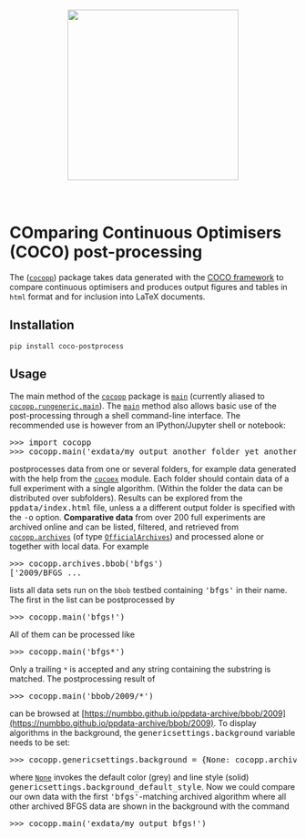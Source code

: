 <h1 align="center">
<img src="https://raw.githubusercontent.com/numbbo/coco/0ea5f5784c5fa0543261d9c104b490d2d95566f9/logo/coco-pp-300.webp" width="300">          
</h1>
<br>

# COmparing Continuous Optimisers (COCO) post-processing

The ([`cocopp`](https://numbbo.github.io/gforge/apidocs-cocopp/cocopp.html)) package takes data generated with the [COCO framework](https://github.com/numbbo/coco) to compare continuous optimisers and produces output figures and tables in `html` format and for inclusion into LaTeX documents.

## Installation

    pip install coco-postprocess

## Usage

The main method of the [`cocopp`](https://numbbo.github.io/gforge/apidocs-cocopp/cocopp.html) package is [`main`](https://numbbo.github.io/gforge/apidocs-cocopp/cocopp.rungeneric.html#main) (currently aliased to [`cocopp.rungeneric.main`](https://numbbo.github.io/gforge/apidocs-cocopp/cocopp.rungeneric.html#main)). The [`main`](https://numbbo.github.io/gforge/apidocs-cocopp/cocopp.rungeneric.html#main) method also allows basic use of the post-processing through a shell command-line interface. The recommended use is however from an IPython/Jupyter shell or notebook:

<pre class="py-doctest"><span class="py-prompt">>>></span> <span class="py-keyword">import</span> cocopp
<span class="py-prompt">>>></span> cocopp.main(<span class="py-string">'exdata/my_output another_folder yet_another_or_not'</span>)  <span class="py-comment"></span></pre>

postprocesses data from one or several folders, for example data generated with the help from the [`cocoex`](https://numbbo.github.io/gforge/apidocs-cocoex) module. Each folder should contain data of a full experiment with a single algorithm. (Within the folder the data can be distributed over subfolders). Results can be explored from the <tt class="rst-docutils literal">ppdata/index.html</tt> file, unless a a different output folder is specified with the <tt class="rst-docutils literal"><span class="pre">-o</span></tt> option. **Comparative data** from over 200 full experiments are archived online and can be listed, filtered, and retrieved from [`cocopp.archives`](https://numbbo.github.io/gforge/apidocs-cocopp/cocopp.archives.html) (of type [`OfficialArchives`](https://numbbo.github.io/gforge/apidocs-cocopp/cocopp.archiving.OfficialArchives.html)) and processed alone or together with local data. For example

<pre class="py-doctest"><span class="py-prompt">>>></span> cocopp.archives.bbob(<span class="py-string">'bfgs'</span>)  <span class="py-comment"></span>
<span class="py-output">['2009/BFGS_...</span></pre>

lists all data sets run on the `bbob` testbed containing <tt class="rst-docutils literal">'bfgs'</tt> in their name. The first in the list can be postprocessed by

<pre class="py-doctest"><span class="py-prompt">>>></span> cocopp.main(<span class="py-string">'bfgs!'</span>)  <span class="py-comment"></span></pre>

All of them can be processed like

<pre class="py-doctest"><span class="py-prompt">>>></span> cocopp.main(<span class="py-string">'bfgs*'</span>)  <span class="py-comment"></span></pre>

Only a trailing `*` is accepted and any string containing the substring is matched. The postprocessing result of

<pre class="py-doctest"><span class="py-prompt">>>></span> cocopp.main(<span class="py-string">'bbob/2009/*'</span>)  <span class="py-comment"></span></pre>

can be browsed at [https://numbbo.github.io/ppdata-archive/bbob/2009](https://numbbo.github.io/ppdata-archive/bbob/2009). To display algorithms in the background, the <tt class="rst-docutils literal">genericsettings.background</tt> variable needs to be set:

<pre class="py-doctest"><span class="py-prompt">>>></span> cocopp.genericsettings.background = {<span class="py-builtin">None</span>: cocopp.archives.bbob.get_all(<span class="py-string">'bfgs'</span>)}  <span class="py-comment"></span></pre>

where [`None`](http://docs.python.org/library/constants.html#None) invokes the default color (grey) and line style (solid) <tt class="rst-docutils literal">genericsettings.background_default_style</tt>. Now we could compare our own data with the first <tt class="rst-docutils literal">'bfgs'</tt>-matching archived algorithm where all other archived BFGS data are shown in the background with the command

<pre class="py-doctest"><span class="py-prompt">>>></span> cocopp.main(<span class="py-string">'exdata/my_output bfgs!'</span>)  <span class="py-comment"></span></pre>